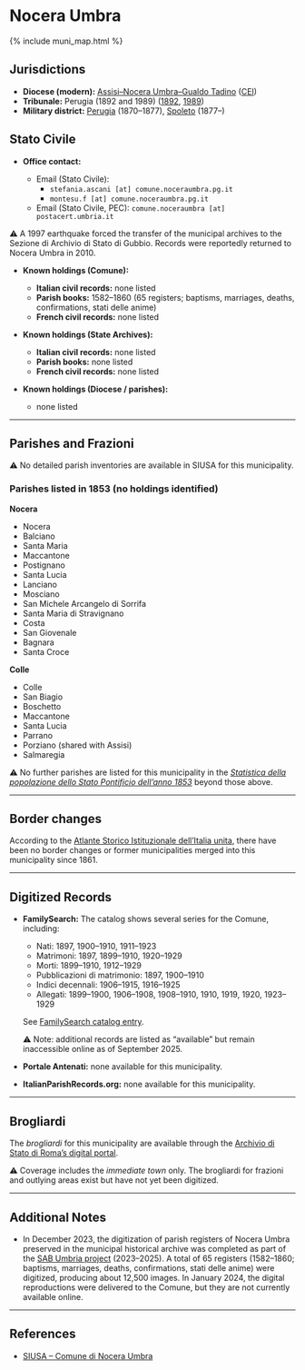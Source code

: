 # Nocera Umbra

{% include muni_map.html %}

## Jurisdictions

* **Diocese (modern):** [Assisi–Nocera Umbra–Gualdo Tadino](../dio/assisi.md) ([CEI](https://www.chiesacattolica.it/annuario-cei/ricerca-parrocchie/))
* **Tribunale:** Perugia (1892 and 1989) ([1892](https://www.google.it/books/edition/Bollettino_ufficiale_del_Ministero_di_gr/kRXd4t5fK-0C?hl=en&gbpv=1&pg=PA457&printsec=frontcover), [1989](https://www.google.it/books/edition/Gazzetta_ufficiale_della_Repubblica_ital/-Z6nogg-qMQC?hl=en&gbpv=1&pg=RA8-PA38&printsec=frontcover))
* **Military district:** [Perugia](../mil/perugia.md) (1870–1877), [Spoleto](../mil/spoleto.md) (1877–)

## Stato Civile

* **Office contact:**

  * Email (Stato Civile): 
    * `stefania.ascani [at] comune.noceraumbra.pg.it`
    * `montesu.f [at] comune.noceraumbra.pg.it`
  * Email (Stato Civile, PEC): `comune.noceraumbra [at] postacert.umbria.it`

⚠️ A 1997 earthquake forced the transfer of the municipal archives to the Sezione di Archivio di Stato di Gubbio. Records were reportedly returned to Nocera Umbra in 2010.

* **Known holdings (Comune):**

  * **Italian civil records:** none listed
  * **Parish books:** 1582–1860 (65 registers; baptisms, marriages, deaths, confirmations, stati delle anime)
  * **French civil records:** none listed

* **Known holdings (State Archives):**

  * **Italian civil records:** none listed
  * **Parish books:** none listed
  * **French civil records:** none listed

* **Known holdings (Diocese / parishes):**

  * none listed

---

## Parishes and Frazioni

⚠️ No detailed parish inventories are available in SIUSA for this municipality.

### Parishes listed in 1853 (no holdings identified)

**Nocera**

* Nocera
* Balciano
* Santa Maria
* Maccantone
* Postignano
* Santa Lucia
* Lanciano
* Mosciano
* San Michele Arcangelo di Sorrifa
* Santa Maria di Stravignano
* Costa
* San Giovenale
* Bagnara
* Santa Croce

**Colle**

* Colle
* San Biagio
* Boschetto
* Maccantone
* Santa Lucia
* Parrano
* Porziano (shared with Assisi)
* Salmaregia

⚠️ No further parishes are listed for this municipality in the *[Statistica della popolazione dello Stato Pontificio dell’anno 1853](https://www.google.it/books/edition/Statistics_della_popolazione_dello_Stato/v6dCAQAAMAAJ)* beyond those above.

---

## Border changes

According to the [Atlante Storico Istituzionale dell’Italia unita](http://dati.san.beniculturali.it/asi/local/), there have been no border changes or former municipalities merged into this municipality since 1861.

---

## Digitized Records

* **FamilySearch:** The catalog shows several series for the Comune, including:

  * Nati: 1897, 1900–1910, 1911–1923
  * Matrimoni: 1897, 1899–1910, 1920–1929
  * Morti: 1899–1910, 1912–1929
  * Pubblicazioni di matrimonio: 1897, 1900–1910
  * Indici decennali: 1906–1915, 1916–1925
  * Allegati: 1899–1900, 1906–1908, 1908–1910, 1910, 1919, 1920, 1923–1929

  See [FamilySearch catalog entry](https://www.familysearch.org/en/search/catalog/835192).

  ⚠️ Note: additional records are listed as “available” but remain inaccessible online as of September 2025.

* **Portale Antenati:** none available for this municipality.

* **ItalianParishRecords.org:** none available for this municipality.

---

## Brogliardi

The *brogliardi* for this municipality are available through the [Archivio di Stato di Roma’s digital portal](https://imagoarchiviodistatoroma.cultura.gov.it/Gregoriano/s_brogliardi.php?Provincia=Perugia&Denominazione=Nocera).

⚠️ Coverage includes the *immediate town* only. The brogliardi for frazioni and outlying areas exist but have not yet been digitized.

---

## Additional Notes

* In December 2023, the digitization of parish registers of Nocera Umbra preserved in the municipal historical archive was completed as part of the [SAB Umbria project](https://sabu.cultura.gov.it/archivio-notizie/notizia?tx_news_pi1%5Baction%5D=detail&tx_news_pi1%5Bcontroller%5D=News&tx_news_pi1%5Bnews%5D=253&cHash=960ac033919c3df495182d6088019405) (2023–2025). A total of 65 registers (1582–1860; baptisms, marriages, deaths, confirmations, stati delle anime) were digitized, producing about 12,500 images. In January 2024, the digital reproductions were delivered to the Comune, but they are not currently available online.

---

## References

* [SIUSA – Comune di Nocera Umbra](https://siusa-archivi.cultura.gov.it/cgi-bin/siusa/pagina.pl?TipoPag=cons&Chiave=7009)
